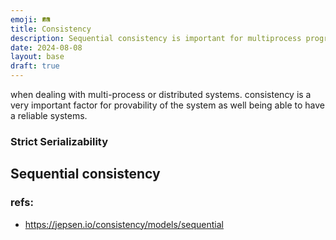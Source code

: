 ```yaml
---
emoji: 🛤️
title: Consistency
description: Sequential consistency is important for multiprocess programs. without sequential consistency the order of execution gets messed up
date: 2024-08-08
layout: base
draft: true
---
```


when dealing with multi-process or distributed systems. consistency is a very important factor for provability of the system as well being able to have a reliable systems.

### Strict Serializability



## Sequential consistency




### refs:

- https://jepsen.io/consistency/models/sequential